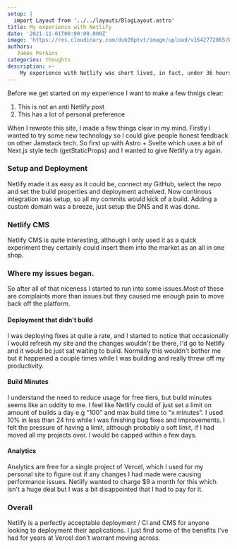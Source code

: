 ```yaml
---
setup: |
  import Layout from '../../layouts/BlogLayout.astro'
title: My experience with Netlify
date: '2021-11-01T00:00:00.000Z'
image: 'https://res.cloudinary.com/dub20ptvt/image/upload/v1642772865/Blog%20Posts/k3tg0eh5261xex4oxn5u.webp'
authors:
   James Perkins
categories: thoughts
description: >-
    My experience with Netlify was short lived, in fact, under 36 hours before I returned to Vercel. This post describes how, and what happened to make me returned so quickly.
---
```


Before we get started on my experience I want to make a few thnigs clear:

1. This is not an anti Netlify post
2. This has a lot of personal preference

When I rewrote this site, I made a few things clear in my mind. Firstly I wanted to try some new technology so I could give people honest feedback on other Jamstack tech. So first up with Astro + Svelte which uses a bit of Next.js style tech (getStaticProps) and I wanted to give Netlify a try again.

### Setup and Deployment

Netlify made it as easy as it could be, connect my GitHub, select the repo and set the build properties and deployment acheived. Now continous integration was setup, so all my commits would kick of a build. Adding a custom domain was a breeze, just setup the DNS and it was done.

### Netlify CMS

Netlify CMS is quite interesting, although I only used it as a quick experiment they certainly could insert them into the market as an all in one shop.

### Where my issues began.

So after all of that niceness I started to run into some issues.Most of these are complaints more than issues but they caused me enough pain to move back off the platform.

#### Deployment that didn't build

I was deploying fixes at quite a rate, and I started to notice that occasionally I would refresh my site and the changes wouldn't be there, I'd go to Netlify and it would be just sat waiting to build. Normally this wouldn't bother me but it happened a couple times while I was building and really threw off my productivity.

#### Build Minutes

I understand the need to reduce usage for free tiers, but build minutes seems like an oddity to me. I feel like Netlify could of just set a limit on amount of builds a day e.g "100" and max build time to "x minutes". I used 10% in less than 24 hrs while I was finishing bug fixes and improvements. I felt the pressure of having a limit, although probably a soft limit, if I had moved all my projects over. I would be capped within a few days.

#### Analytics

Analytics are free for a single project of Vercel, which I used for my personal site to figure out if any changes I had made were causing performance issues. Netlify wanted to charge $9 a month for this which isn't a huge deal but I was a bit disappointed that I had to pay for it.

### Overall

Netlify is a perfectly acceptable deployment / CI and CMS for anyone looking to deployment their applications. I just find some of the benefits I've had for years at Vercel don't warrant moving across.
